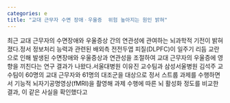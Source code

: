```yaml
---
categories: e
title: "교대 근무자 수면 장애ㆍ우울증  위험 높아지는 원인 밝혀"
---
```

최근 교대 근무자의 수면장애와 우울증상 간의 연관성에 관여하는 뇌과학적 기전이 밝혀졌다.정서 정보처리 능력과 관련된 배외측 전전두엽 피질(DLPFC)이 일주기 리듬 교란으로 인해 발생된 수면장애와 우울증상과 연관성을 조절하여 교대 근무자의 우울증에 영향을 끼친다는 연구 결과가 나왔다.서울대병원 이유진 교수팀과 삼성서울병원 김석주 교수팀이 60명의 교대 근무자와 61명의 대조군을 대상으로 정서 스트룹 과제를 수행하면서 기능적 뇌자기공명영상(fMRI)을 촬영해 과제 수행에 따른 뇌 활성화 정도를 비교한 결과, 이 같은 사실을 확인했다고